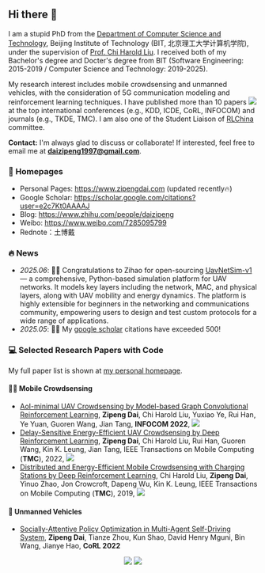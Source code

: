 ## Hi there 👋

I am a stupid PhD from the [Department of Computer Science and Technology](https://cs.bit.edu.cn/), Beijing Institute of Technology (BIT, 北京理工大学计算机学院), under the supervision of [Prof. Chi Harold Liu](https://scholar.google.com/citations?user=3IgFTEkAAAAJ).  I received both of my Bachelor's degree and Docter's degree from BIT (Software Engineering: 2015-2019 / Computer Science and Technology: 2019-2025).

My research interest includes mobile crowdsensing and unmanned vehicles, with the consideration of 5G communication modeling and reinforcement learning techniques. I have published more than 10 papers <a href='https://scholar.google.com/citations?user=e2c7Kt0AAAAJ'><img src="https://img.shields.io/endpoint?logo=Google%20Scholar&url=https%3A%2F%2Fcdn.jsdelivr.net%2Fgh%2FsuperboySB%2FsuperboySB.github.io@google-scholar-stats%2Fgs_data_shieldsio.json&labelColor=f6f6f6&color=9cf&style=flat&label=citations"></a> at the top international conferences (e.g., KDD, ICDE, CoRL, INFOCOM) and journals (e.g., TKDE, TMC). I am also one of the Student Liaison of [RLChina](http://rlchina.org/) committee.

**Contact:** I'm always glad to discuss or collaborate! If interested, feel free to email me at **daizipeng1997@gmail.com**.

### 📎 Homepages
- Personal Pages: https://www.zipengdai.com (updated recently🔥)
- Google Scholar: https://scholar.google.com/citations?user=e2c7Kt0AAAAJ
- Blog: https://www.zhihu.com/people/daizipeng
- Weibo: https://www.weibo.com/7285095799
- Rednote：土博戴

### 🔥 News
- *2025.06*: 🎉🎉 Congratulations to Zihao for open-sourcing [UavNetSim-v1](https://github.com/Zihao-Felix-Zhou/UavNetSim-v1) — a comprehensive, Python-based simulation platform for UAV networks. It models key layers including the network, MAC, and physical layers, along with UAV mobility and energy dynamics. The platform is highly extensible for beginners in the networking and communications community, empowering users to design and test custom protocols for a wide range of applications.
- *2025.05*: 🤠🤠 My [google scholar](https://scholar.google.com/citations?user=4FA6C0AAAAAJ) citations have exceeded 500!

### 💻 Selected Research Papers with Code

My full paper list is shown at [my personal homepage](http://zipengdai.com/).

####  🙋‍♂️ Mobile Crowdsensing
- [AoI-minimal UAV Crowdsensing by Model-based Graph Convolutional Reinforcement Learning](https://ieeexplore.ieee.org/document/9796732/), **Zipeng Dai**, Chi Harold Liu, Yuxiao Ye, Rui Han, Ye Yuan, Guoren Wang, Jian Tang, **INFOCOM 2022**, [![](https://img.shields.io/github/stars/BIT-MCS/GCRL-min-AoI?style=social&label=Code+Stars)](https://github.com/BIT-MCS/GCRL-min-AoI) 
- [Delay-Sensitive Energy-Efficient UAV Crowdsensing by Deep Reinforcement Learning](https://ieeexplore.ieee.org/abstract/document/9540290/), **Zipeng Dai**, Chi Harold Liu, Rui Han, Guoren Wang, Kin K. Leung, Jian Tang, IEEE Transactions on Mobile Computing (**TMC**), 2022, [![](https://img.shields.io/github/stars/BIT-MCS/DRL-eFresh?style=social&label=Code+Stars)](https://github.com/BIT-MCS/DRL-eFresh) 
- [Distributed and Energy-Efficient Mobile Crowdsensing with Charging Stations by Deep Reinforcement Learning](https://ieeexplore.ieee.org/abstract/document/8821415/), Chi Harold Liu, **Zipeng Dai**, Yinuo Zhao, Jon Crowcroft, Dapeng Wu, Kin K. Leung, IEEE Transactions on Mobile Computing (**TMC**), 2019, [![](https://img.shields.io/github/stars/BIT-MCS/e-Divert?style=social&label=Code+Stars)](https://github.com/BIT-MCS/e-Divert) 

#### 🚖 Unmanned Vehicles
- [Socially-Attentive Policy Optimization in Multi-Agent Self-Driving System](https://openreview.net/pdf?id=KXkzplx6H2K), **Zipeng Dai**, Tianze Zhou, Kun Shao, David Henry Mguni, Bin Wang, Jianye Hao, **CoRL 2022**

<html>

<div align="center"> 
	<img src="https://github-readme-stats.vercel.app/api?username=superboySB&count_private=true&hide=issues&show_icons=true&theme=transparent" />
	<img src="https://github-readme-stats.vercel.app/api/top-langs/?username=superboySB&count_private=true&layout=compact&theme=transparent" />
</div>

</html>